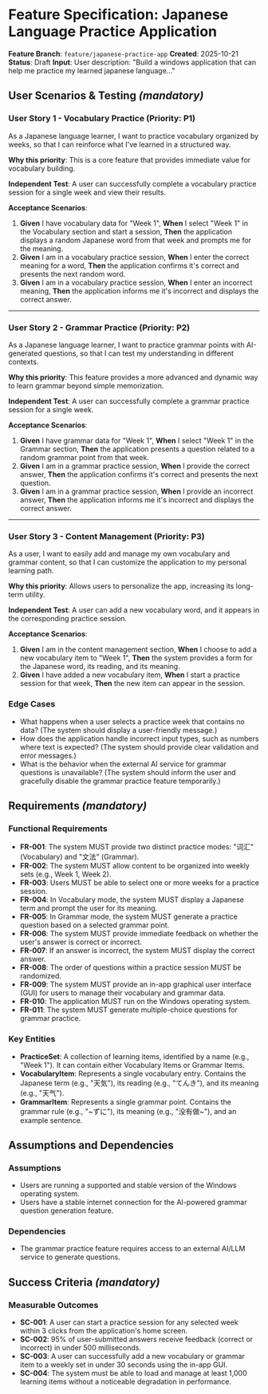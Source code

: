 # Feature Specification: Japanese Language Practice Application

**Feature Branch**: `feature/japanese-practice-app`
**Created**: 2025-10-21
**Status**: Draft
**Input**: User description: "Build a windows application that can help me practice my learned japanese language..."

## User Scenarios & Testing *(mandatory)*

### User Story 1 - Vocabulary Practice (Priority: P1)

As a Japanese language learner, I want to practice vocabulary organized by weeks, so that I can reinforce what I've learned in a structured way.

**Why this priority**: This is a core feature that provides immediate value for vocabulary building.

**Independent Test**: A user can successfully complete a vocabulary practice session for a single week and view their results.

**Acceptance Scenarios**:

1.  **Given** I have vocabulary data for "Week 1", **When** I select "Week 1" in the Vocabulary section and start a session, **Then** the application displays a random Japanese word from that week and prompts me for the meaning.
2.  **Given** I am in a vocabulary practice session, **When** I enter the correct meaning for a word, **Then** the application confirms it's correct and presents the next random word.
3.  **Given** I am in a vocabulary practice session, **When** I enter an incorrect meaning, **Then** the application informs me it's incorrect and displays the correct answer.

---

### User Story 2 - Grammar Practice (Priority: P2)

As a Japanese language learner, I want to practice grammar points with AI-generated questions, so that I can test my understanding in different contexts.

**Why this priority**: This feature provides a more advanced and dynamic way to learn grammar beyond simple memorization.

**Independent Test**: A user can successfully complete a grammar practice session for a single week.

**Acceptance Scenarios**:

1.  **Given** I have grammar data for "Week 1", **When** I select "Week 1" in the Grammar section, **Then** the application presents a question related to a random grammar point from that week.
2.  **Given** I am in a grammar practice session, **When** I provide the correct answer, **Then** the application confirms it's correct and presents the next question.
3.  **Given** I am in a grammar practice session, **When** I provide an incorrect answer, **Then** the application informs me it's incorrect and displays the correct answer.

---

### User Story 3 - Content Management (Priority: P3)

As a user, I want to easily add and manage my own vocabulary and grammar content, so that I can customize the application to my personal learning path.

**Why this priority**: Allows users to personalize the app, increasing its long-term utility.

**Independent Test**: A user can add a new vocabulary word, and it appears in the corresponding practice session.

**Acceptance Scenarios**:

1.  **Given** I am in the content management section, **When** I choose to add a new vocabulary item to "Week 1", **Then** the system provides a form for the Japanese word, its reading, and its meaning.
2.  **Given** I have added a new vocabulary item, **When** I start a practice session for that week, **Then** the new item can appear in the session.

### Edge Cases

- What happens when a user selects a practice week that contains no data? (The system should display a user-friendly message.)
- How does the application handle incorrect input types, such as numbers where text is expected? (The system should provide clear validation and error messages.)
- What is the behavior when the external AI service for grammar questions is unavailable? (The system should inform the user and gracefully disable the grammar practice feature temporarily.)

## Requirements *(mandatory)*

### Functional Requirements

-   **FR-001**: The system MUST provide two distinct practice modes: "词汇" (Vocabulary) and "文法" (Grammar).
-   **FR-002**: The system MUST allow content to be organized into weekly sets (e.g., Week 1, Week 2).
-   **FR-003**: Users MUST be able to select one or more weeks for a practice session.
-   **FR-004**: In Vocabulary mode, the system MUST display a Japanese term and prompt the user for its meaning.
-   **FR-005**: In Grammar mode, the system MUST generate a practice question based on a selected grammar point.
-   **FR-006**: The system MUST provide immediate feedback on whether the user's answer is correct or incorrect.
-   **FR-007**: If an answer is incorrect, the system MUST display the correct answer.
-   **FR-008**: The order of questions within a practice session MUST be randomized.
-   **FR-009**: The system MUST provide an in-app graphical user interface (GUI) for users to manage their vocabulary and grammar data.
-   **FR-010**: The application MUST run on the Windows operating system.
-   **FR-011**: The system MUST generate multiple-choice questions for grammar practice.

### Key Entities

-   **PracticeSet**: A collection of learning items, identified by a name (e.g., "Week 1"). It can contain either Vocabulary Items or Grammar Items.
-   **VocabularyItem**: Represents a single vocabulary entry. Contains the Japanese term (e.g., "天気"), its reading (e.g., "てんき"), and its meaning (e.g., "天气").
-   **GrammarItem**: Represents a single grammar point. Contains the grammar rule (e.g., "~ずに"), its meaning (e.g., "没有做~"), and an example sentence.

## Assumptions and Dependencies

### Assumptions

-   Users are running a supported and stable version of the Windows operating system.
-   Users have a stable internet connection for the AI-powered grammar question generation feature.

### Dependencies

-   The grammar practice feature requires access to an external AI/LLM service to generate questions.

## Success Criteria *(mandatory)*

### Measurable Outcomes

-   **SC-001**: A user can start a practice session for any selected week within 3 clicks from the application's home screen.
-   **SC-002**: 95% of user-submitted answers receive feedback (correct or incorrect) in under 500 milliseconds.
-   **SC-003**: A user can successfully add a new vocabulary or grammar item to a weekly set in under 30 seconds using the in-app GUI.
-   **SC-004**: The system must be able to load and manage at least 1,000 learning items without a noticeable degradation in performance.
